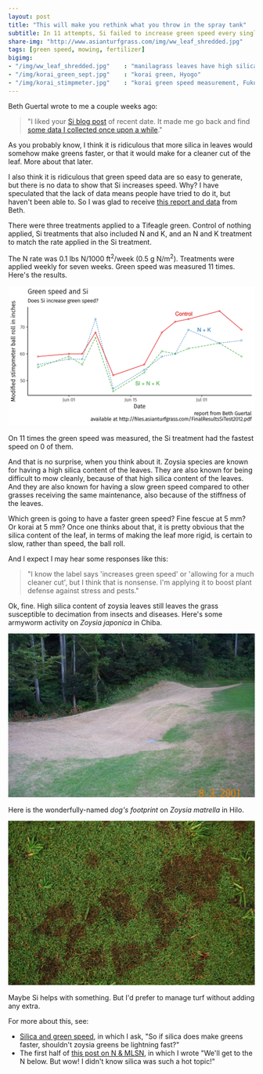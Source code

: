 ```yaml
---
layout: post
title: "This will make you rethink what you throw in the spray tank"
subtitle: In 11 attempts, Si failed to increase green speed every single time 
share-img: "http://www.asianturfgrass.com/img/ww_leaf_shredded.jpg"
tags: [green speed, mowing, fertilizer]
bigimg:
- "/img/ww_leaf_shredded.jpg"    : "manilagrass leaves have high silica content"
- "/img/korai_green_sept.jpg"    : "korai green, Hyogo"
- "/img/korai_stimpmeter.jpg"    : "korai green speed measurement, Fukuoka"
---
```


Beth Guertal wrote to me a couple weeks ago:

> "I liked your [Si blog post](http://www.blog.asianturfgrass.com/2017/06/i-dont-really-need-to-show-any-data-for-this-to-be-certain.html) of recent date.  It made me go back and find [some data I collected once upon a while](http://www.files.asianturfgrass.com/FinalResultsSiTest2012.pdf)."

As you probably know, I think it is ridiculous that more silica in leaves would somehow make greens faster, or that it would make for a cleaner cut of the leaf. More about that later. 

I also think it is ridiculous that green speed data are so easy to generate, but there is no data to show that Si increases speed. Why? I have speculated that the lack of data means people have tried to do it, but haven't been able to. So I was glad to receive [this report and data](http://www.files.asianturfgrass.com/FinalResultsSiTest2012.pdf) from Beth.

There were three treatments applied to a Tifeagle green. Control of nothing applied, Si treatments that also included N and K, and an N and K treatment to match the rate applied in the Si treatment.

The N rate was 0.1 lbs N/1000 ft<sup>2</sup>/week (0.5 g N/m<sup>2</sup>). Treatments were applied weekly for seven weeks. Green speed was measured 11 times. Here's the results.

![si speed chart 11 dates](/img/guertal_si_plot.svg)

On 11 times the green speed was measured, the Si treatment had the fastest speed on 0 of them. 

And that is no surprise, when you think about it. Zoysia species are known for having a high silica content of the leaves. They are also known for being difficult to mow cleanly, because of that high silica content of the leaves. And they are also known for having a slow green speed compared to other grasses receiving the same maintenance, also because of the stiffness of the leaves.

Which green is going to have a faster green speed? Fine fescue at 5 mm? Or korai at 5 mm? Once one thinks about that, it is pretty obvious that the silica content of the leaf, in terms of making the leaf more rigid, is certain to slow, rather than speed, the ball roll.

And I expect I may hear some responses like this:

> "I know the label says 'increases green speed' or 'allowing for a much cleaner cut', but I think that is nonsense. I'm applying it to boost plant defense against stress and pests."

Ok, fine. High silica content of zoysia leaves still leaves the grass susceptible to decimation from insects and diseases. Here's some armyworm activity on *Zoysia japonica* in Chiba.

![noshiba armyworm damage](/img/habu_armyworm.jpg)

Here is the wonderfully-named *dog's footprint* on *Zoysia matrella* in Hilo.

![inu no ashiato in Hilo](/img/korai_curvularia.jpg)

Maybe Si helps with something. But I'd prefer to manage turf without adding any extra.

For more about this, see:

* [Silica and green speed](http://www.blog.asianturfgrass.com/2015/02/silica-and-green-speed.html), in which I ask, "So if silica does make greens faster, shouldn't zoysia greens be lightning fast?"
* The first half of [this post on N & MLSN](http://www.blog.asianturfgrass.com/2015/03/n-mlsn-whats-the-connection.html), in which I wrote "We'll get to the N below. But wow! I didn't know silica was such a hot topic!"
